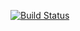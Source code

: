 [![Build Status](https://travis-ci.org/rhpwn/book-calendar.svg?branch=master)](https://travis-ci.org/rhpwn/book-calendar)
